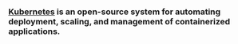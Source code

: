 ### [Kubernetes](https://kubernetes.io/docs/whatisk8s) is an open-source system for automating deployment, scaling, and management of containerized applications.



